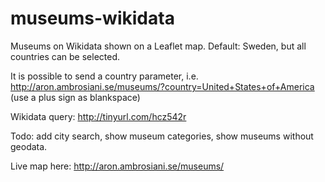 # museums-wikidata
Museums on Wikidata shown on a Leaflet map. Default: Sweden, but all countries can be selected.

It is possible to send a country parameter, i.e. http://aron.ambrosiani.se/museums/?country=United+States+of+America (use a plus sign as blankspace)

Wikidata query: http://tinyurl.com/hcz542r

Todo: add city search, show museum categories, show museums without geodata.

Live map here: http://aron.ambrosiani.se/museums/

